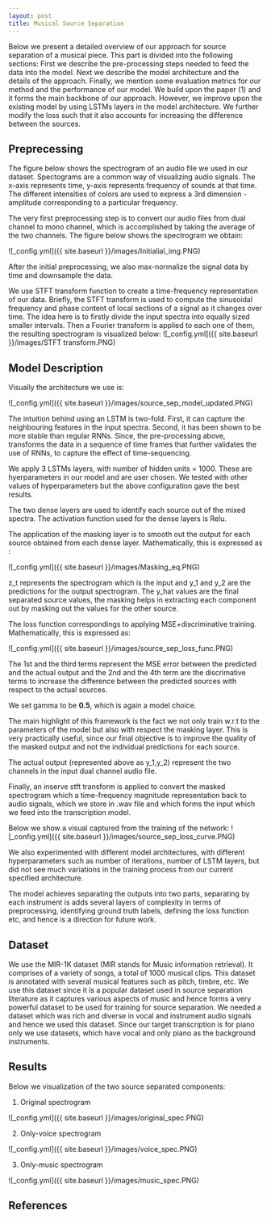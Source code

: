 ```yaml
---
layout: post
title: Musical Source Separation
---
```


Below we present a detailed overview of our approach for source separation of a musical piece. This part is divided into the following sections: First we describe the pre-processing steps needed to feed the data into the model.  Next we describe the model architecture and the details of the approach. Finally, we mention some evaluation metrics for our method and the performance of our model.
We build upon the paper (1) and it forms the main backbone of our approach. However, we improve upon the existing model by using LSTMs layers in the model architecture. We further modify the loss such that it also accounts for increasing the difference between the sources. 

## Preprecessing

The figure below shows the spectrogram of an audio file we used in our dataset.
Spectograms are a common way of visualizing audio signals. The x-axis represents time, y-axis represents frequency of sounds at that time. The different intensities of colors are used to express a 3rd dimension - amplitude corresponding to a particular frequency.

The very first preprocessing step is to convert our audio files from dual channel to mono channel, which is accomplished by taking the average of the two channels.  The figure below shows the spectrogram we obtain:

![_config.yml]({{ site.baseurl }}/images/Initialial_img.PNG)

After the initial preprocessing, we also max-normalize the signal data by time and downsample the data.

We use STFT transform function to create a time-frequency representation of our data. Briefly, the STFT transform is used to compute the sinusoidal frequency and phase content of local sections of a signal as it changes over time. The idea here is to firstly divide the input spectra into equally sized smaller intervals. Then a Fourier transform is applied to each one of them, the resulting spectrogram is visualized below:
![_config.yml]({{ site.baseurl }}/images/STFT transform.PNG)


## Model Description

Visually the architecture we use is:

![_config.yml]({{ site.baseurl }}/images/source_sep_model_updated.PNG)

The intuition behind using an LSTM is two-fold. First, it can capture the neighbouring features in the input spectra. Second, it has been shown to be more stable than regular RNNs. Since, the pre-processing above, transforms the data in a sequence of time frames that further validates the use of RNNs, to capture the effect of time-sequencing.

We apply 3 LSTMs layers, with number of hidden units = 1000. These are hyerparameters in our model and are user chosen. We tested with other values of hyperparameters but the above configuration gave the best results. 

The two dense layers are used to identify each source out of the mixed spectra. The activation function used for the dense layers is Relu. 

The application of the masking layer is to smooth out the output for each source obtained from each dense layer. Mathematically, this is expressed as : 

![_config.yml]({{ site.baseurl }}/images/Masking_eq.PNG)

 z_t represents the spectrogram which is the input and y_1 and y_2 are the predictions for the output spectrogram. The y_hat values are the final separated source values, the masking helps in extracting each component out by masking out the values for the other source.
 
 The loss function correspondings to applying MSE+discriminative training. Mathematically, this is expressed as:
 
 ![_config.yml]({{ site.baseurl }}/images/source_sep_loss_func.PNG)
 
 The 1st and the third terms represent the MSE error between the predicted and the actual output and the 2nd and the 4th term are the discrimative terms to increase the difference between the predicted sources with respect to the actual sources.
 
 We set gamma to be **0.5**, which is again a model choice.
 
 The main highlight of this framework is the fact we not only train w.r.t to the parameters of the model but also with respect the masking layer. This is very practically useful, since our final objective is to improve the quality of the masked output and not the individual predictions for each source.
 
 The actual output (represented above as y_1,y_2) represent the two channels in the input dual channel audio file.
 
Finally, an inserve stft transform is applied to convert the masked spectrogram which a time-frequency magnitude representation back to audio signals, which we store in .wav file and which forms the input which we feed into the transcription model. 

Below we show a visual captured from the training of the network:
![_config.yml]({{ site.baseurl }}/images/source_sep_loss_curve.PNG)

We also experimented with different model architectures, with different hyperparameters such as number of iterations, number of LSTM layers, but did not see much variations in the training process from our current specified architecture.

The model achieves separating the outputs into two parts, separating by each instrument is adds several layers of complexity in terms of preprocessing, identifying ground truth labels, defining the loss function etc,  and hence is a direction for future work.


## Dataset
We use the MIR-1K dataset (MIR stands for Music information retrieval). 
It comprises of a variety of songs, a total of 1000 musical clips. This dataset is annotated with several musical features such as pitch, timbre, etc. We use this dataset since it is a popular dataset used in source separation literature as it captures various aspects of music and hence forms a very powerful dataset to be used for training for source separation. We needed a dataset which was rich and diverse in vocal and instrument audio signals and hence we used this dataset. 
Since our target transcription is for piano only we use datasets, which have vocal and only piano as the background instruments.


## Results
Below we visualization of the two source separated components:
1. Original spectrogram 

![_config.yml]({{ site.baseurl }}/images/original_spec.PNG)

2. Only-voice spectrogram

![_config.yml]({{ site.baseurl }}/images/voice_spec.PNG)

3. Only-music spectrogram

![_config.yml]({{ site.baseurl }}/images/music_spec.PNG)






## References
